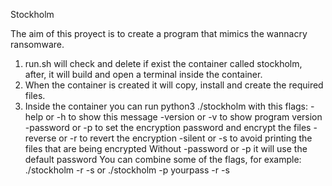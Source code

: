 Stockholm

The aim of this proyect is to create a program that mimics the wannacry ransomware.

1. run.sh will check and delete if exist the container called stockholm, after, it will build and open a terminal inside the container.
2. When the container is created it will copy, install and create
the required files.
3. Inside the container you can run python3 ./stockholm with this flags:
    -help or -h to show this message
    -version or -v to show program version
    -password or -p to set the encryption password and encrypt the files
    -reverse or -r to revert the encryption
    -silent or -s to avoid printing the files that are being encrypted
    Without -password or -p it will use the default password
    You can combine some of the flags, for example: ./stockholm -r -s or ./stockholm -p yourpass -r -s
